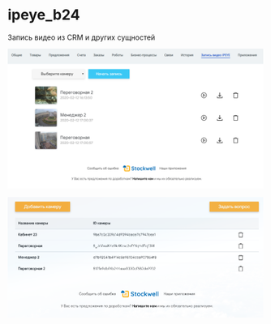 # ipeye_b24
Запись видео из CRM и других сущностей 

![](https://raw.githubusercontent.com/alexeytitov94/ipeye_b24/master/assets/image%2012.png)


![](https://raw.githubusercontent.com/alexeytitov94/ipeye_b24/master/assets/image%2011.png)

